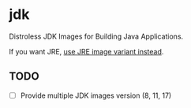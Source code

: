 # jdk
Distroless JDK Images for Building Java Applications.

If you want JRE, [use JRE image variant instead](https://github.com/chainguard-images-contrib/jre).

## TODO

- [ ] Provide multiple JDK images version (8, 11, 17)
